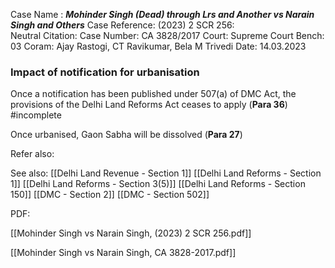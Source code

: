 Case Name : ***Mohinder Singh (Dead) through Lrs and Another vs Narain Singh and Others***
Case Reference: (2023) 2 SCR 256:  
Neutral Citation:
Case Number: CA 3828/2017
Court: Supreme Court
Bench: 03
Coram: Ajay Rastogi, CT Ravikumar, Bela M Trivedi
Date: 14.03.2023

### Impact of notification for urbanisation

Once a notification has been published under 507(a) of DMC Act, the provisions of the Delhi Land Reforms Act ceases to apply (**Para 36**) #incomplete 

Once urbanised, Gaon Sabha will be dissolved (**Para 27**)

Refer also:       


See also:
[[Delhi Land Revenue - Section 1]]
[[Delhi Land Reforms - Section 1]] 
[[Delhi Land Reforms - Section 3(5)]]
[[Delhi Land Reforms - Section 150]] 
[[DMC - Section 2]]
[[DMC - Section 502]]

PDF:

[[Mohinder Singh vs Narain Singh, (2023) 2 SCR 256.pdf]]

[[Mohinder Singh vs Narain Singh, CA 3828-2017.pdf]]